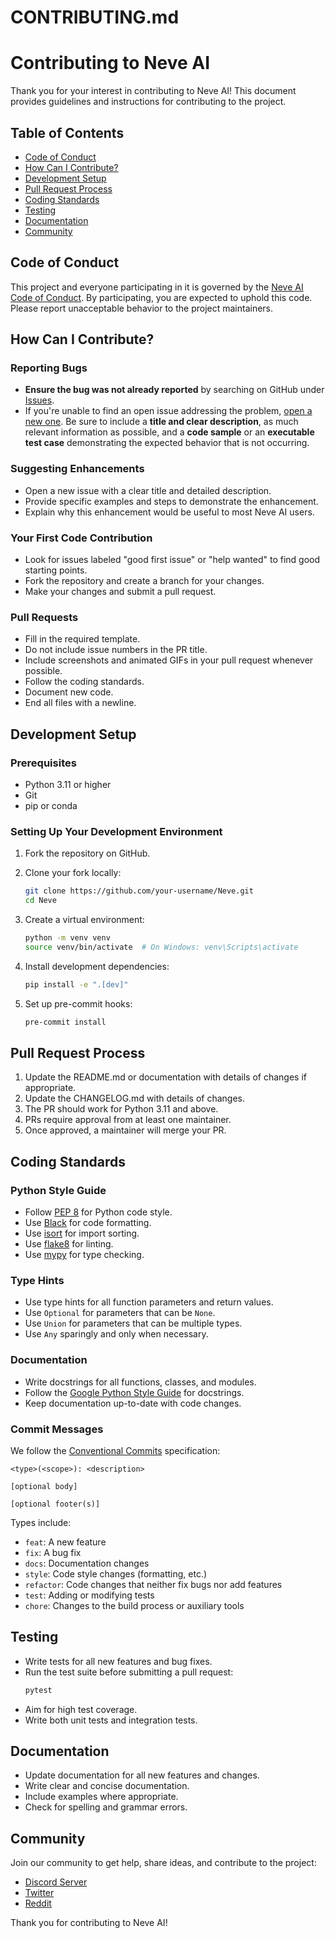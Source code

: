 # CONTRIBUTING.md

# Contributing to Neve AI

Thank you for your interest in contributing to Neve AI! This document provides guidelines and instructions for contributing to the project.

## Table of Contents

- [Code of Conduct](#code-of-conduct)
- [How Can I Contribute?](#how-can-i-contribute)
- [Development Setup](#development-setup)
- [Pull Request Process](#pull-request-process)
- [Coding Standards](#coding-standards)
- [Testing](#testing)
- [Documentation](#documentation)
- [Community](#community)

## Code of Conduct

This project and everyone participating in it is governed by the [Neve AI Code of Conduct](CODE_OF_CONDUCT.md). By participating, you are expected to uphold this code. Please report unacceptable behavior to the project maintainers.

## How Can I Contribute?

### Reporting Bugs

- **Ensure the bug was not already reported** by searching on GitHub under [Issues](https://github.com/Neve-ai/Neve/issues).
- If you're unable to find an open issue addressing the problem, [open a new one](https://github.com/Neve-ai/Neve/issues/new). Be sure to include a **title and clear description**, as much relevant information as possible, and a **code sample** or an **executable test case** demonstrating the expected behavior that is not occurring.

### Suggesting Enhancements

- Open a new issue with a clear title and detailed description.
- Provide specific examples and steps to demonstrate the enhancement.
- Explain why this enhancement would be useful to most Neve AI users.

### Your First Code Contribution

- Look for issues labeled "good first issue" or "help wanted" to find good starting points.
- Fork the repository and create a branch for your changes.
- Make your changes and submit a pull request.

### Pull Requests

- Fill in the required template.
- Do not include issue numbers in the PR title.
- Include screenshots and animated GIFs in your pull request whenever possible.
- Follow the coding standards.
- Document new code.
- End all files with a newline.

## Development Setup

### Prerequisites

- Python 3.11 or higher
- Git
- pip or conda

### Setting Up Your Development Environment

1. Fork the repository on GitHub.
2. Clone your fork locally:
   ```bash
   git clone https://github.com/your-username/Neve.git
   cd Neve
   ```

3. Create a virtual environment:
   ```bash
   python -m venv venv
   source venv/bin/activate  # On Windows: venv\Scripts\activate
   ```

4. Install development dependencies:
   ```bash
   pip install -e ".[dev]"
   ```

5. Set up pre-commit hooks:
   ```bash
   pre-commit install
   ```

## Pull Request Process

1. Update the README.md or documentation with details of changes if appropriate.
2. Update the CHANGELOG.md with details of changes.
3. The PR should work for Python 3.11 and above.
4. PRs require approval from at least one maintainer.
5. Once approved, a maintainer will merge your PR.

## Coding Standards

### Python Style Guide

- Follow [PEP 8](https://pep8.org/) for Python code style.
- Use [Black](https://github.com/psf/black) for code formatting.
- Use [isort](https://pycqa.github.io/isort/) for import sorting.
- Use [flake8](https://flake8.pycqa.org/) for linting.
- Use [mypy](https://mypy.readthedocs.io/) for type checking.

### Type Hints

- Use type hints for all function parameters and return values.
- Use `Optional` for parameters that can be `None`.
- Use `Union` for parameters that can be multiple types.
- Use `Any` sparingly and only when necessary.

### Documentation

- Write docstrings for all functions, classes, and modules.
- Follow the [Google Python Style Guide](https://google.github.io/styleguide/pyguide.html#38-comments-and-docstrings) for docstrings.
- Keep documentation up-to-date with code changes.

### Commit Messages

We follow the [Conventional Commits](https://www.conventionalcommits.org/) specification:

```
<type>(<scope>): <description>

[optional body]

[optional footer(s)]
```

Types include:
- `feat`: A new feature
- `fix`: A bug fix
- `docs`: Documentation changes
- `style`: Code style changes (formatting, etc.)
- `refactor`: Code changes that neither fix bugs nor add features
- `test`: Adding or modifying tests
- `chore`: Changes to the build process or auxiliary tools

## Testing

- Write tests for all new features and bug fixes.
- Run the test suite before submitting a pull request:
  ```bash
  pytest
  ```
- Aim for high test coverage.
- Write both unit tests and integration tests.

## Documentation

- Update documentation for all new features and changes.
- Write clear and concise documentation.
- Include examples where appropriate.
- Check for spelling and grammar errors.

## Community

Join our community to get help, share ideas, and contribute to the project:

- [Discord Server](https://discord.gg/Neve-ai)
- [Twitter](https://twitter.com/Neve_ai)
- [Reddit](https://reddit.com/r/Neve_ai)

Thank you for contributing to Neve AI!
